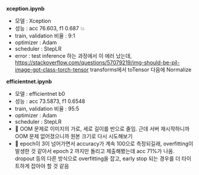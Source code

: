 <b> xception.ipynb </b>
  - 모델 : Xception
  - 성능 : acc 76.603, f1 0.687 💥
  - train, validation 비율 : 9:1
  - optimizer : Adam
  - scheduler : StepLR
  - error : test inference 하는 과정에서 이 에러 났는데, https://stackoverflow.com/questions/57079219/img-should-be-pil-image-got-class-torch-tensor
            transforms에서 toTensor 다음에 Normalize 
   
<b> efficientnet.ipynb </b>
  - 모델 : efficientnet b0
  - 성능 : acc 73.5873, f1 0.6548
  - train, validation 비율 : 95:5
  - optimizer : Adam
  - scheduler : StepLR
  - 🔅 OOM 문제로 이미지의 가로, 세로 길이를 반으로 줄임. 근데 서버 재시작하니까 OOM 문제 없어졌으니까 원본 크기로 다시 시도해보기
  - 🔅 epoch이 3이 넘어가면서 accuracy가 계속 100으로 측정되길래, overfitting이 발생한 것 같아서 epoch 2 까지만 돌리고 제출해봤는데 acc 71%가 나옴. dropout 등의 다른 방식으로 overfitting을 잡고, early stop 되는 경우를 더 타이트하게 잡아야 할 것 같음
